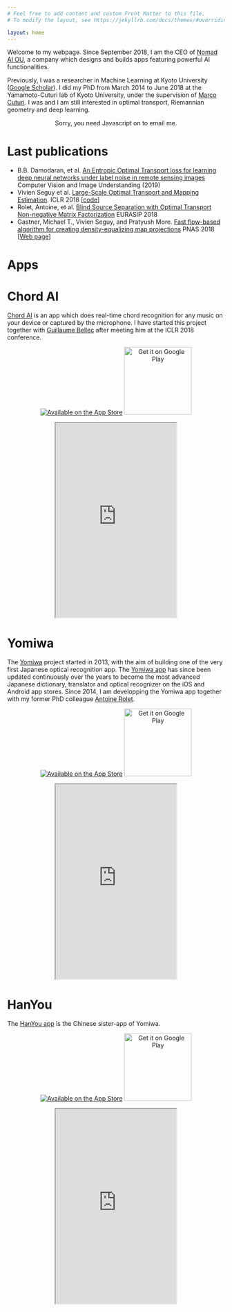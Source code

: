 ```yaml
---
# Feel free to add content and custom Front Matter to this file.
# To modify the layout, see https://jekyllrb.com/docs/themes/#overriding-theme-defaults

layout: home
---
```


Welcome to my webpage. Since September 2018, I am the CEO of [Nomad AI OU](http://www.nomadai.org), a company which designs and builds apps featuring powerful AI functionalities.

Previously, I was a researcher in Machine Learning at Kyoto University ([Google Scholar](https://scholar.google.fr/citations?user=zmOWQLsAAAAJ)). I did my PhD from March 2014 to June 2018 at the Yamamoto-Cuturi lab of Kyoto University, under the supervision of [Marco Cuturi](http://marcocuturi.net). I was and I am still interested in optimal transport, Riemannian geometry and deep learning.

<center>
<script src="http://code.jquery.com/jquery-1.4.2.min.js"></script>
<script type="text/javascript" language="javascript">
<!--
// Email obfuscator script 2.1 by Tim Williams, University of Arizona
// Random encryption key feature coded by Andrew Moulden
// This code is freeware provided these four comment lines remain intact
// A wizard to generate this code is at http://www.jottings.com/obfuscator/
{ coded = "lClC6Wq6UZr@UG1Cu.iMG"
  key = "OP6bt0zLQ1Fg3xGXvZpcyTJwkYsBhH9AU2NnEloIirVeRK7q8DaSj4dmW5uMfC"
  shift=coded.length
  link=""
  for (i=0; i<coded.length; i++) {
    if (key.indexOf(coded.charAt(i))==-1) {
      ltr = coded.charAt(i)
      link += (ltr)
    }
    else {     
      ltr = (key.indexOf(coded.charAt(i))-shift+key.length) % key.length
      link += (key.charAt(ltr))
    }
  }
document.write("<a href='mailto:"+link+"'>Contact me</a>")
}
//-->
</script><noscript>Sorry, you need Javascript on to email me.</noscript>
</center>

# Last publications
* B.B. Damodaran, et al. [An Entropic Optimal Transport loss for learning deep neural networks under label noise in remote sensing images](https://arxiv.org/abs/1810.01163) Computer Vision and Image Understanding (2019)
* Vivien Seguy et al. [Large-Scale Optimal Transport and Mapping Estimation](https://arxiv.org/abs/1711.02283). ICLR 2018 \[[code](https://github.com/vivienseguy/Large-Scale-OT)\]
* Rolet, Antoine, et al. [Blind Source Separation with Optimal Transport Non-negative Matrix Factorization](https://arxiv.org/abs/1802.05429) EURASIP 2018
* Gastner, Michael T., Vivien Seguy, and Pratyush More. [Fast flow-based algorithm for creating density-equalizing map projections](http://www.pnas.org/content/pnas/early/2018/02/15/1712674115.full.pdf) PNAS 2018 \[[Web page](https://go-cart.io/)\]


# Apps

# Chord AI

[Chord AI](http://www.chordai.net) is an app which does real-time chord recognition for any music on your device or captured by the microphone. I have started this project together with [Guillaume Bellec](https://guillaumebellec.github.io) after meeting him at the ICLR 2018 conference.

<p>
    <center><a class="badge" href="https://apps.apple.com/app/chord-ai/id1446177109"><img class="badge" src="https://arolet.github.io/res/Download_on_the_App_Store_Badge_US-UK_135x40.svg" alt="Available on the App Store"/></a>
    <a href="https://play.google.com/store/apps/details?id=com.chordai&hl=en"><img alt="Get it on Google Play" width="156" src="https://play.google.com/intl/en_us/badges/images/generic/en-play-badge.png" /></a>
    </center>
</p>

<body>
<center>
<iframe width="280" height="450" src="https://www.youtube.com/embed/B7O4t7mweVw">
</iframe>
</center>
</body>


# Yomiwa

The [Yomiwa](http://www.yomiwa.net) project started in 2013, with the aim of building one of the very first Japanese optical recognition app. The [Yomiwa app](https://itunes.apple.com/app/yomiwa/id670931120) has since been updated continuously over the years to become the most advanced Japanese dictionary, translator and optical recognizer on the iOS and Android app stores. Since 2014, I am developping the Yomiwa app together with my former PhD colleague [Antoine Rolet](https://arolet.github.io).

<p>
    <center><a class="badge" href="https://itunes.apple.com/app/yomiwa/id670931120"><img class="badge" src="https://arolet.github.io/res/Download_on_the_App_Store_Badge_US-UK_135x40.svg" alt="Available on the App Store"/></a>
        <a href="https://play.google.com/store/apps/details?id=com.yomiwa.yomiwa"><img alt="Get it on Google Play" width="156" src="https://play.google.com/intl/en_us/badges/images/generic/en-play-badge.png" /></a>
    </center>
</p>

<body>
<center>
<iframe width="280" height="450" src="https://www.youtube.com/embed/CQZD7iT7GQw">
</iframe>
</center>
</body>


# HanYou

The [HanYou app](https://itunes.apple.com/us/app/hanyou-chinese-dictionary-and-translator/id901093520?mt=8) is the Chinese sister-app of Yomiwa.

<p>
    <center><a class="badge" href="https://itunes.apple.com/us/app/hanyou-chinese-dictionary-and-translator/id901093520?mt=8"><img class="badge" src="https://arolet.github.io/res/Download_on_the_App_Store_Badge_US-UK_135x40.svg" alt="Available on the App Store"/></a>
        <a href="https://play.google.com/store/apps/details?id=com.yomiwa.hanyou&hl=en&utm_source=global_co&utm_medium=prtnr&utm_content=Mar2515&utm_campaign=PartBadge&pcampaignid=MKT-Other-global-all-co-prtnr-py-PartBadge-Mar2515-1"><img alt="Get it on Google Play" width="156" src="https://play.google.com/intl/en_us/badges/images/generic/en-play-badge.png" /></a>
    </center>
 </p>
 <body>
 <center>
 <iframe width="280" height="450" src="https://www.youtube.com/embed/4Vu-E9KeGmc">
 </iframe>
 </center>
 </body>
